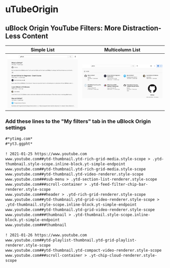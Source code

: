 # uTubeOrigin

## uBlock Origin YouTube Filters: More Distraction-Less Content

Simple List                 |  Multicolumn List 
:-------------------------:|:-------------------------:
![](horizontal.png)        |  ![](vertical.png)


### Add these lines to the "My filters" tab in the uBlock Origin settings

```
#*ytimg.com*
#*yt3.ggpht*

! 2021-01-25 https://www.youtube.com
www.youtube.com##ytd-thumbnail.ytd-rich-grid-media.style-scope > .ytd-thumbnail.style-scope.inline-block.yt-simple-endpoint
www.youtube.com##ytd-thumbnail.ytd-rich-grid-media.style-scope
www.youtube.com##ytd-thumbnail.ytd-video-renderer.style-scope
www.youtube.com###sub-menu > .ytd-section-list-renderer.style-scope
www.youtube.com###scroll-container > .ytd-feed-filter-chip-bar-renderer.style-scope
www.youtube.com###header > .ytd-rich-grid-renderer.style-scope
www.youtube.com##ytd-thumbnail.ytd-grid-video-renderer.style-scope > .ytd-thumbnail.style-scope.inline-block.yt-simple-endpoint
www.youtube.com##ytd-thumbnail.ytd-grid-video-renderer.style-scope
www.youtube.com###thumbnail > .ytd-thumbnail.style-scope.inline-block.yt-simple-endpoint
www.youtube.com###thumbnail

! 2021-01-26 https://www.youtube.com
www.youtube.com##ytd-playlist-thumbnail.ytd-grid-playlist-renderer.style-scope
www.youtube.com##ytd-thumbnail.ytd-compact-video-renderer.style-scope
www.youtube.com###scroll-container > .yt-chip-cloud-renderer.style-scope
```
